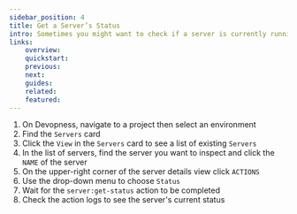 ```yaml
---
sidebar_position: 4
title: Get a Server’s Status
intro: Sometimes you might want to check if a server is currently running. Get the server status to check if a server is currently running, stopped or deleted.
links:
    overview:
    quickstart:
    previous:
    next:
    guides:
    related:
    featured:
---
```


1. On Devopness, navigate to a project then select an environment
1. Find the `Servers` card
1. Click the `View` in the `Servers` card to see a list of existing `Servers`
1. In the list of servers, find the server you want to inspect and click the `NAME` of the server
1. On the upper-right corner of the server details view click `ACTIONS`
1. Use the drop-down menu to choose `Status`
1. Wait for the `server:get-status` action to be completed
1. Check the action logs to see the server's current status

